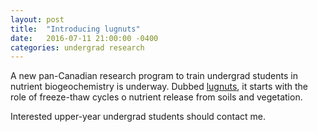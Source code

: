 ```yaml
---
layout: post
title:  "Introducing lugnuts"
date:   2016-07-11 21:00:00 -0400
categories: undergrad research
---
```

A new pan-Canadian research program to train undergrad students in nutrient biogeochemistry is underway. Dubbed [lugnuts](https://biogeochem.github.io/lugnuts/), it starts with the role of freeze-thaw cycles o nutrient release from soils and vegetation.

Interested upper-year undergrad students should contact me.
